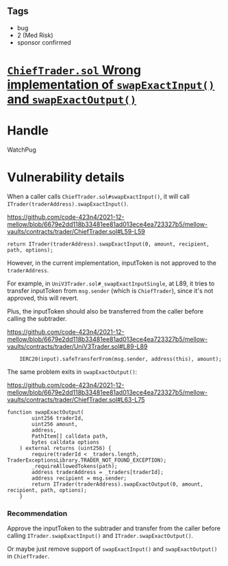 ## Tags

- bug
- 2 (Med Risk)
- sponsor confirmed

# [`ChiefTrader.sol` Wrong implementation of `swapExactInput()` and `swapExactOutput()`](https://github.com/code-423n4/2021-12-mellow-findings/issues/108) 

# Handle

WatchPug


# Vulnerability details

When a caller calls `ChiefTrader.sol#swapExactInput()`, it will call `ITrader(traderAddress).swapExactInput()`.

https://github.com/code-423n4/2021-12-mellow/blob/6679e2dd118b33481ee81ad013ece4ea723327b5/mellow-vaults/contracts/trader/ChiefTrader.sol#L59-L59

```solidity=59
return ITrader(traderAddress).swapExactInput(0, amount, recipient, path, options);
```

However, in the current implementation, inputToken is not approved to the `traderAddress`.

For example, in `UniV3Trader.sol#_swapExactInputSingle`, at L89, it tries to transfer inputToken from `msg.sender` (which is `ChiefTrader`), since it's not approved, this will revert.

Plus, the inputToken should also be transferred from the caller before calling the subtrader.

https://github.com/code-423n4/2021-12-mellow/blob/6679e2dd118b33481ee81ad013ece4ea723327b5/mellow-vaults/contracts/trader/UniV3Trader.sol#L89-L89

```solidity=89
    IERC20(input).safeTransferFrom(msg.sender, address(this), amount);
```

The same problem exits in `swapExactOutput()`:

https://github.com/code-423n4/2021-12-mellow/blob/6679e2dd118b33481ee81ad013ece4ea723327b5/mellow-vaults/contracts/trader/ChiefTrader.sol#L63-L75

```solidity=63
function swapExactOutput(
        uint256 traderId,
        uint256 amount,
        address,
        PathItem[] calldata path,
        bytes calldata options
    ) external returns (uint256) {
        require(traderId < _traders.length, TraderExceptionsLibrary.TRADER_NOT_FOUND_EXCEPTION);
        _requireAllowedTokens(path);
        address traderAddress = _traders[traderId];
        address recipient = msg.sender;
        return ITrader(traderAddress).swapExactOutput(0, amount, recipient, path, options);
    }
```

### Recommendation

Approve the inputToken to the subtrader and transfer from the caller before calling `ITrader.swapExactInput()` and `ITrader.swapExactOutput()`.

Or maybe just remove support of `swapExactInput()` and `swapExactOutput()` in `ChiefTrader`.

